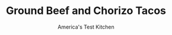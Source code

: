 ---
layout: ../../layouts/MarkdownPostLayout.astro
title: Ground Beef and Chorizo Tacos
author: America's Test Kitchen
pubDate: 2023-03-15
description: "Our goal: a flavorful ground beef filling that comes together in about half an hour."
image_url: https://res.cloudinary.com/hksqkdlah/image/upload/ar_1:1,c_fill,dpr_2.0,f_auto,fl_lossy.progressive.strip_profile,g_faces:auto,q_auto:low,w_344/43360-sfs-weeknight-ground-beef-tacos-reshoot-26
tags: ["Main Courses","Southwest (Tex-Mex)","Beef","Weeknight"]
calories: 2104
protein: 23
carbohydrates: 27
fats: 
fiber: 4
ingredients: ["1 pound, 90-percent lean ground beef","4 ounces, Mexican-style chorizo sausage, casings removed","1 teaspoon, pepper","3/4 teaspoon, salt","1 , onion, chopped fine","1 , poblano chile, stemmed, seeded, and chopped fine","4 , garlic cloves, minced","1 tablespoon, ground cumin","2 teaspoons, minced canned chipotle chile in adobo sauce","4 , plum tomatoes, cored and cut into ¼-inch pieces","1/2 cup, water","1/4 cup, chopped fresh cilantro","12 , (6-inch) corn or flour tortilla, warmed"]
serves: 6
time: "45 minutes"
instructions: ["Combine beef, chorizo, pepper, and salt in 12-inch nonstick skillet. Cook over medium-high heat until beef is no longer pink, 6 to 8 minutes, breaking up meat with wooden spoon. Stir in onion and poblano and cook until softened, 6 to 8 minutes. Add garlic, cumin, and chipotle and cook until fragrant, about 30 seconds.","Stir in tomatoes and water and bring to simmer. Reduce heat to medium-low, cover, and continue to cook until tomatoes are beginning to break down, about 10 minutes longer. Off heat, stir in cilantro.","Divide filling evenly among tortillas, about ¼ cup each. Serve."]
nutrition: ["597 mg Potassium","346 mg Phosphorus","75 mg Calcium","3 mg Iron","66 mg Magnesium","551 mg Sodium","5 mg Zinc","16 g Fat","5 mg Niacin (B3)","7 g Monounsaturated","1 g Polyunsaturated","19 mg Vitamin C","65 mg Cholesterol","5 g Saturated","4 g Fiber","19 µg Folate (food)","2 g Sugars","8 µg Vitamin K","167 g Water","27 g Carbs","19 µg Folate equivalent (total)","23 g Protein","2 µg Vitamin B12","32 µg Vitamin A","350 kcal Energy","2104 calories"]
notes: "For a less spicy filling, reduce the amount of minced canned chipotle chile to 1 teaspoon. Serve with your choice of garnishes, such as shredded iceberg lettuce, cheddar cheese, and hot sauce."
---